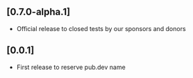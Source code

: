 ## [0.7.0-alpha.1]
* Official release to closed tests by our sponsors and donors
## [0.0.1]
* First release to reserve pub.dev name
